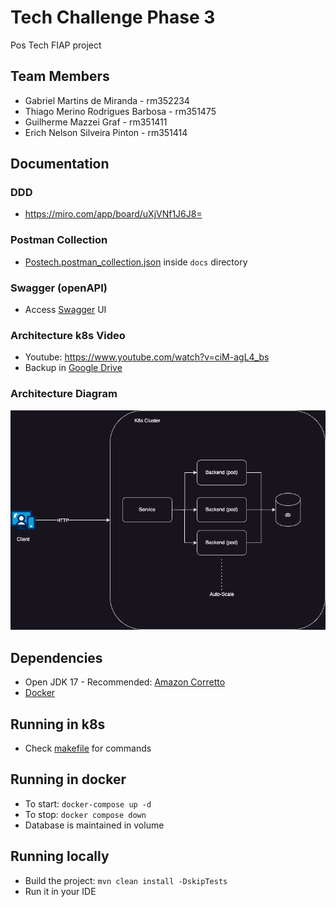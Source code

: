 # Tech Challenge Phase 3
Pos Tech FIAP project

## Team Members
- Gabriel Martins de Miranda - rm352234
- Thiago Merino Rodrigues Barbosa - rm351475
- Guilherme Mazzei Graf - rm351411
- Erich Nelson Silveira Pinton - rm351414

## Documentation

### DDD
- https://miro.com/app/board/uXjVNf1J6J8=

### Postman Collection
- [Postech.postman_collection.json](docs/PosTech.postman_collection.json) inside `docs` directory

### Swagger (openAPI)
- Access [Swagger](http://localhost:8080/swagger-ui/index.html) UI

### Architecture k8s Video
- Youtube: https://www.youtube.com/watch?v=ciM-agL4_bs
- Backup in [Google Drive](https://drive.google.com/file/d/1qIBAp-6lKyobt93ckmHtUWpvewgaAXhk/view?usp=sharing)

### Architecture Diagram

![image](./docs/arch.png)


## Dependencies
- Open JDK 17 - Recommended: [Amazon Corretto](https://docs.aws.amazon.com/corretto/latest/corretto-17-ug/downloads-list.html)
- [Docker](https://docs.docker.com/get-docker/)

## Running in k8s
- Check [makefile](./makefile) for commands

## Running in docker
- To start: `docker-compose up -d`
- To stop: `docker compose down`
- Database is maintained in volume

## Running locally
- Build the project: `mvn clean install -DskipTests`
- Run it in your IDE
